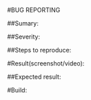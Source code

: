#BUG REPORTING

##Sumary:

##Severity:

##Steps to reproduce:

#Result(screenshot/video):

##Expected result:

#Build: